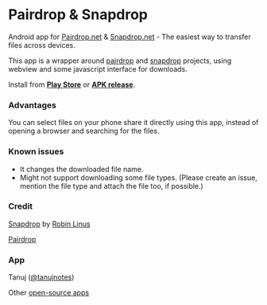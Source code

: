 # Pairdrop & Snapdrop
Android app for [Pairdrop.net](https://pairdrop.net) & [Snapdrop.net](https://snapdrop.net) - The easiest way to transfer files across devices.

This app is a wrapper around [pairdrop](https://github.com/schlagmichdoch/PairDrop) and [snapdrop](https://github.com/RobinLinus/snapdrop) projects, using webview and some javascript interface for downloads.

Install from **[Play Store](https://play.google.com/store/apps/details?id=net.snapdrop)** or **[APK release](https://github.com/tanujnotes/Snapdrop/releases)**.

### Advantages
You can select files on your phone share it directly using this app, instead of opening a browser and searching for the files. 

### Known issues
- It changes the downloaded file name.
- Might not support downloading some file types. (Please create an issue, mention the file type and attach the file too, if possible.)

### Credit
[Snapdrop](https://github.com/robinlinus/snapdrop/) by [Robin Linus](https://twitter.com/robin_linus)

[Pairdrop](https://github.com/schlagmichdoch/PairDrop)

### App

Tanuj ([@tanujnotes](https://twitter.com/tanujnotes/))

Other [open-source apps](https://github.com/tanujnotes)
